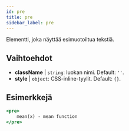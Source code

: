 ```yaml
---
id: pre
title: pre
sidebar_label: pre
---
```


Elementti, joka näyttää esimuotoiltua tekstiä.

## Vaihtoehdot

* __className__ | `string`: luokan nimi. Default: `''`.
* __style__ | `object`: CSS-inline-tyylit. Default: `{}`.


## Esimerkkejä

```jsx live
<pre>
    mean(x) - mean function
</pre>
```

